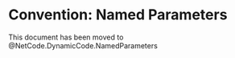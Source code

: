 # Convention: Named Parameters

This document has been moved to @NetCode.DynamicCode.NamedParameters